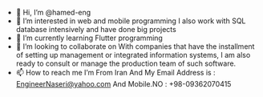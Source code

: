 - 👋 Hi, I’m @hamed-eng
- 👀 I’m interested in web and mobile programming
I also work with SQL database intensively and have done big projects
- 🌱 I’m currently learning Flutter programming
- 💞️ I’m looking to collaborate on With companies that have the installment of setting up management or integrated information systems, I am also ready to consult or manage the production team of such software.
- 📫 How to reach me I’m From Iran And My Email Address is : EngineerNaseri@yahoo.com And Mobile.NO : +98-09362070415

<!---
hamed-eng/hamed-eng is a ✨ special ✨ repository because its `README.md` (this file) appears on your GitHub profile.
You can click the Preview link to take a look at your changes.
--->
